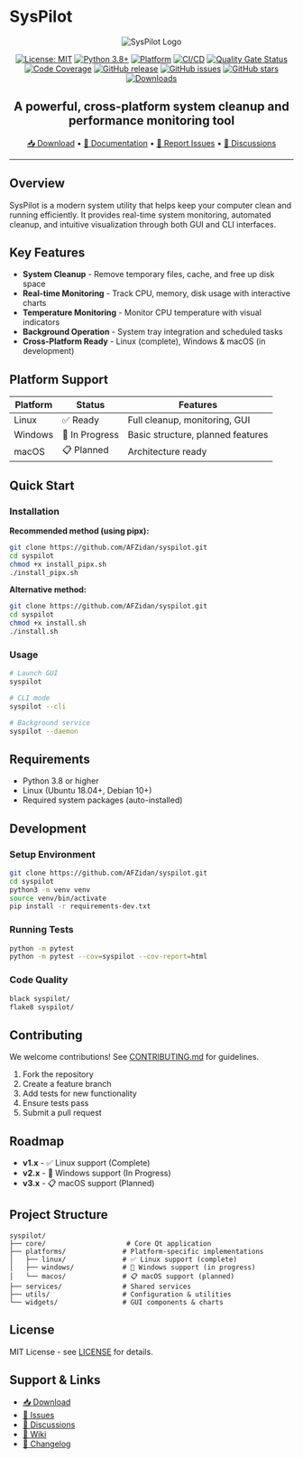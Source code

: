 # SysPilot

<div align="center">

![SysPilot Logo](assets/syspilot_banner.png)

[![License: MIT](https://img.shields.io/badge/License-MIT-yellow.svg)](https://opensource.org/licenses/MIT)
[![Python 3.8+](https://img.shields.io/badge/python-3.8+-blue.svg)](https://www.python.org/downloads/)
[![Platform](https://img.shields.io/badge/platform-Linux%20%7C%20Windows%20%7C%20macOS-lightgrey.svg)](https://github.com/AFZidan/syspilot)
[![CI/CD](https://github.com/AFZidan/syspilot/workflows/CI%2FCD%20Pipeline/badge.svg)](https://github.com/AFZidan/syspilot/actions)
[![Quality Gate Status](https://img.shields.io/badge/Quality%20Gate-passing-brightgreen.svg)](https://github.com/AFZidan/syspilot/actions)
[![Code Coverage](https://img.shields.io/badge/coverage-85%25-green.svg)](https://codecov.io/gh/AFZidan/syspilot)
[![GitHub release](https://img.shields.io/github/release/AFZidan/syspilot.svg)](https://github.com/AFZidan/syspilot/releases)
[![GitHub issues](https://img.shields.io/github/issues/AFZidan/syspilot.svg)](https://github.com/AFZidan/syspilot/issues)
[![GitHub stars](https://img.shields.io/github/stars/AFZidan/syspilot.svg)](https://github.com/AFZidan/syspilot/stargazers)
[![Downloads](https://img.shields.io/github/downloads/AFZidan/syspilot/total.svg)](https://github.com/AFZidan/syspilot/releases)

## A powerful, cross-platform system cleanup and performance monitoring tool

[📥 Download](https://github.com/AFZidan/syspilot/releases) • [📖 Documentation](https://github.com/AFZidan/syspilot/wiki) • [🐛 Report Issues](https://github.com/AFZidan/syspilot/issues) • [💬 Discussions](https://github.com/AFZidan/syspilot/discussions)

</div>

---

## Overview

SysPilot is a modern system utility that helps keep your computer clean and running efficiently. It provides real-time system monitoring, automated cleanup, and intuitive visualization through both GUI and CLI interfaces.

## Key Features

- **System Cleanup** - Remove temporary files, cache, and free up disk space
- **Real-time Monitoring** - Track CPU, memory, disk usage with interactive charts
- **Temperature Monitoring** - Monitor CPU temperature with visual indicators
- **Background Operation** - System tray integration and scheduled tasks
- **Cross-Platform Ready** - Linux (complete), Windows & macOS (in development)

## Platform Support

| Platform | Status | Features |
|----------|--------|----------|
| Linux | ✅ Ready | Full cleanup, monitoring, GUI |
| Windows | 🚧 In Progress | Basic structure, planned features |
| macOS | 📋 Planned | Architecture ready |

## Quick Start

### Installation

**Recommended method (using pipx):**

```bash
git clone https://github.com/AFZidan/syspilot.git
cd syspilot
chmod +x install_pipx.sh
./install_pipx.sh
```

**Alternative method:**

```bash
git clone https://github.com/AFZidan/syspilot.git
cd syspilot
chmod +x install.sh
./install.sh
```

### Usage

```bash
# Launch GUI
syspilot

# CLI mode
syspilot --cli

# Background service
syspilot --daemon
```

## Requirements

- Python 3.8 or higher
- Linux (Ubuntu 18.04+, Debian 10+)
- Required system packages (auto-installed)

## Development

### Setup Environment

```bash
git clone https://github.com/AFZidan/syspilot.git
cd syspilot
python3 -m venv venv
source venv/bin/activate
pip install -r requirements-dev.txt
```

### Running Tests

```bash
python -m pytest
python -m pytest --cov=syspilot --cov-report=html
```

### Code Quality

```bash
black syspilot/
flake8 syspilot/
```

## Contributing

We welcome contributions! See [CONTRIBUTING.md](CONTRIBUTING.md) for guidelines.

1. Fork the repository
2. Create a feature branch
3. Add tests for new functionality
4. Ensure tests pass
5. Submit a pull request

## Roadmap

- **v1.x** - ✅ Linux support (Complete)
- **v2.x** - 🚧 Windows support (In Progress)
- **v3.x** - 📋 macOS support (Planned)

## Project Structure

```text
syspilot/
├── core/                    # Core Qt application
├── platforms/              # Platform-specific implementations
│   ├── linux/              # ✅ Linux support (complete)
│   ├── windows/            # 🚧 Windows support (in progress)
│   └── macos/              # 📋 macOS support (planned)
├── services/               # Shared services
├── utils/                  # Configuration & utilities
└── widgets/                # GUI components & charts
```

## License

MIT License - see [LICENSE](LICENSE) for details.

## Support & Links

- [📥 Download](https://github.com/AFZidan/syspilot/releases)
- [🐛 Issues](https://github.com/AFZidan/syspilot/issues)
- [💬 Discussions](https://github.com/AFZidan/syspilot/discussions)
- [📖 Wiki](https://github.com/AFZidan/syspilot/wiki)
- [📝 Changelog](CHANGELOG.md)
